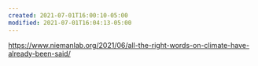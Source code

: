 ```yaml
---
created: 2021-07-01T16:00:10-05:00
modified: 2021-07-01T16:04:13-05:00
---
```


https://www.niemanlab.org/2021/06/all-the-right-words-on-climate-have-already-been-said/